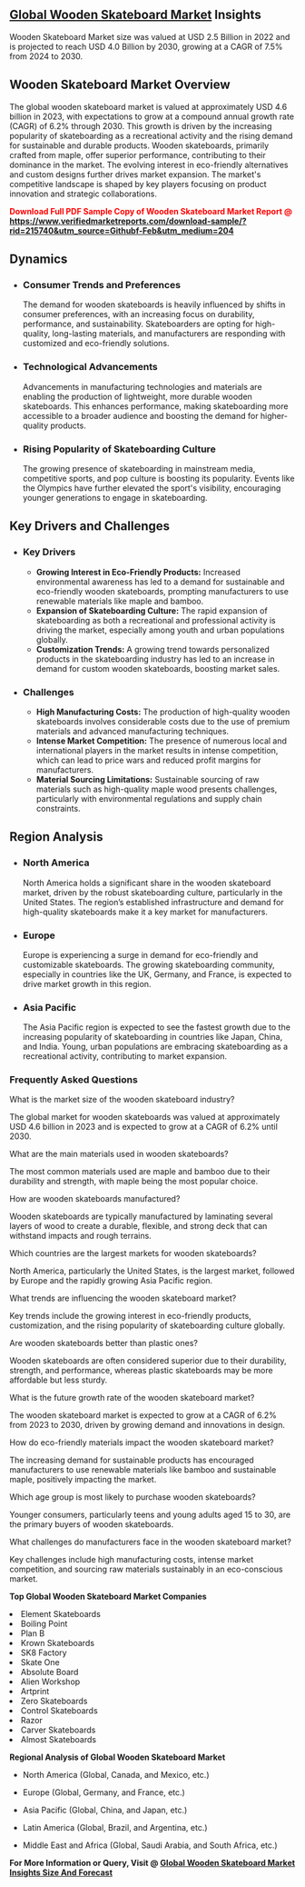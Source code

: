 <h2><a href="https://www.verifiedmarketreports.com/download-sample/?rid=215740&amp;utm_source=Githubf&amp;utm_medium=204" target="_blank">Global Wooden Skateboard Market</a> Insights</h2><p>Wooden Skateboard Market size was valued at USD 2.5 Billion in 2022 and is projected to reach USD 4.0 Billion by 2030, growing at a CAGR of 7.5% from 2024 to 2030.</p><p> <h2>Wooden Skateboard Market Overview</h2> <p>The global wooden skateboard market is valued at approximately USD 4.6 billion in 2023, with expectations to grow at a compound annual growth rate (CAGR) of 6.2% through 2030. This growth is driven by the increasing popularity of skateboarding as a recreational activity and the rising demand for sustainable and durable products. Wooden skateboards, primarily crafted from maple, offer superior performance, contributing to their dominance in the market. The evolving interest in eco-friendly alternatives and custom designs further drives market expansion. The market's competitive landscape is shaped by key players focusing on product innovation and strategic collaborations.</p> <p><strong><p><span class=""><span style="color: #ff0000;"><strong>Download Full PDF Sample Copy of Wooden Skateboard Market Report</strong> @ </span><a href="https://www.verifiedmarketreports.com/download-sample/?rid=215740&amp;utm_source=Githubf-Feb&amp;utm_medium=204" target="_blank">https://www.verifiedmarketreports.com/download-sample/?rid=215740&amp;utm_source=Githubf-Feb&amp;utm_medium=204</a></span></p></strong></p> <h2>Dynamics</h2> <ul> <li><h3>Consumer Trends and Preferences</h3> The demand for wooden skateboards is heavily influenced by shifts in consumer preferences, with an increasing focus on durability, performance, and sustainability. Skateboarders are opting for high-quality, long-lasting materials, and manufacturers are responding with customized and eco-friendly solutions. </li> <li><h3>Technological Advancements</h3> Advancements in manufacturing technologies and materials are enabling the production of lightweight, more durable wooden skateboards. This enhances performance, making skateboarding more accessible to a broader audience and boosting the demand for higher-quality products. </li> <li><h3>Rising Popularity of Skateboarding Culture</h3> The growing presence of skateboarding in mainstream media, competitive sports, and pop culture is boosting its popularity. Events like the Olympics have further elevated the sport's visibility, encouraging younger generations to engage in skateboarding. </li> </ul> <h2>Key Drivers and Challenges</h2> <ul> <li><h3>Key Drivers</h3> <ul> <li><strong>Growing Interest in Eco-Friendly Products:</strong> Increased environmental awareness has led to a demand for sustainable and eco-friendly wooden skateboards, prompting manufacturers to use renewable materials like maple and bamboo.</li> <li><strong>Expansion of Skateboarding Culture:</strong> The rapid expansion of skateboarding as both a recreational and professional activity is driving the market, especially among youth and urban populations globally.</li> <li><strong>Customization Trends:</strong> A growing trend towards personalized products in the skateboarding industry has led to an increase in demand for custom wooden skateboards, boosting market sales.</li> </ul> </li> <li><h3>Challenges</h3> <ul> <li><strong>High Manufacturing Costs:</strong> The production of high-quality wooden skateboards involves considerable costs due to the use of premium materials and advanced manufacturing techniques.</li> <li><strong>Intense Market Competition:</strong> The presence of numerous local and international players in the market results in intense competition, which can lead to price wars and reduced profit margins for manufacturers.</li> <li><strong>Material Sourcing Limitations:</strong> Sustainable sourcing of raw materials such as high-quality maple wood presents challenges, particularly with environmental regulations and supply chain constraints.</li> </ul> </li> </ul> <h2>Region Analysis</h2> <ul> <li><h3>North America</h3> North America holds a significant share in the wooden skateboard market, driven by the robust skateboarding culture, particularly in the United States. The region’s established infrastructure and demand for high-quality skateboards make it a key market for manufacturers. </li> <li><h3>Europe</h3> Europe is experiencing a surge in demand for eco-friendly and customizable skateboards. The growing skateboarding community, especially in countries like the UK, Germany, and France, is expected to drive market growth in this region. </li> <li><h3>Asia Pacific</h3> The Asia Pacific region is expected to see the fastest growth due to the increasing popularity of skateboarding in countries like Japan, China, and India. Young, urban populations are embracing skateboarding as a recreational activity, contributing to market expansion. </li> </ul> <h3>Frequently Asked Questions</h3> <p>What is the market size of the wooden skateboard industry?</p> <p>The global market for wooden skateboards was valued at approximately USD 4.6 billion in 2023 and is expected to grow at a CAGR of 6.2% until 2030.</p> <p>What are the main materials used in wooden skateboards?</p> <p>The most common materials used are maple and bamboo due to their durability and strength, with maple being the most popular choice.</p> <p>How are wooden skateboards manufactured?</p> <p>Wooden skateboards are typically manufactured by laminating several layers of wood to create a durable, flexible, and strong deck that can withstand impacts and rough terrains.</p> <p>Which countries are the largest markets for wooden skateboards?</p> <p>North America, particularly the United States, is the largest market, followed by Europe and the rapidly growing Asia Pacific region.</p> <p>What trends are influencing the wooden skateboard market?</p> <p>Key trends include the growing interest in eco-friendly products, customization, and the rising popularity of skateboarding culture globally.</p> <p>Are wooden skateboards better than plastic ones?</p> <p>Wooden skateboards are often considered superior due to their durability, strength, and performance, whereas plastic skateboards may be more affordable but less sturdy.</p> <p>What is the future growth rate of the wooden skateboard market?</p> <p>The wooden skateboard market is expected to grow at a CAGR of 6.2% from 2023 to 2030, driven by growing demand and innovations in design.</p> <p>How do eco-friendly materials impact the wooden skateboard market?</p> <p>The increasing demand for sustainable products has encouraged manufacturers to use renewable materials like bamboo and sustainable maple, positively impacting the market.</p> <p>Which age group is most likely to purchase wooden skateboards?</p> <p>Younger consumers, particularly teens and young adults aged 15 to 30, are the primary buyers of wooden skateboards.</p> <p>What challenges do manufacturers face in the wooden skateboard market?</p> <p>Key challenges include high manufacturing costs, intense market competition, and sourcing raw materials sustainably in an eco-conscious market.</p> </p><p><strong>Top Global Wooden Skateboard Market Companies</strong></p><div data-test-id=""><p><li>Element Skateboards</li><li> Boiling Point</li><li> Plan B</li><li> Krown Skateboards</li><li> SK8 Factory</li><li> Skate One</li><li> Absolute Board</li><li> Alien Workshop</li><li> Artprint</li><li> Zero Skateboards</li><li> Control Skateboards</li><li> Razor</li><li> Carver Skateboards</li><li> Almost Skateboards</li></p><div><strong>Regional Analysis of&nbsp;Global Wooden Skateboard Market</strong></div><ul><li dir="ltr"><p dir="ltr">North America&nbsp;(Global, Canada, and Mexico, etc.)</p></li><li dir="ltr"><p dir="ltr">Europe (Global, Germany, and France, etc.)</p></li><li dir="ltr"><p dir="ltr">Asia Pacific&nbsp;(Global, China, and Japan, etc.)</p></li><li dir="ltr"><p dir="ltr">Latin America&nbsp;(Global, Brazil, and Argentina, etc.)</p></li><li dir="ltr">Middle East and Africa&nbsp;(Global, Saudi Arabia, and South Africa, etc.)</li></ul><p><strong>For More Information or Query, Visit @&nbsp;</strong><strong><a href="https://www.verifiedmarketreports.com/product/wooden-skateboard-market/?utm_source=Githubf&amp;utm_medium=204" target="_blank">Global Wooden Skateboard Market Insights Size And Forecast</a></strong></p></div>
